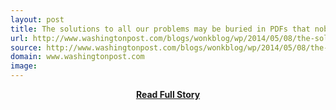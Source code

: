 ```yaml
---
layout: post
title: The solutions to all our problems may be buried in PDFs that nobody reads
url: http://www.washingtonpost.com/blogs/wonkblog/wp/2014/05/08/the-solutions-to-all-our-problems-may-be-buried-in-pdfs-that-nobody-reads/
source: http://www.washingtonpost.com/blogs/wonkblog/wp/2014/05/08/the-solutions-to-all-our-problems-may-be-buried-in-pdfs-that-nobody-reads/
domain: www.washingtonpost.com
image: 
---
```


<p></p>
<center><p><a href="http://www.washingtonpost.com/blogs/wonkblog/wp/2014/05/08/the-solutions-to-all-our-problems-may-be-buried-in-pdfs-that-nobody-reads/" style='padding:25px; font-sze:18px; font-weight: bold;'>Read Full Story</a></p></center>
